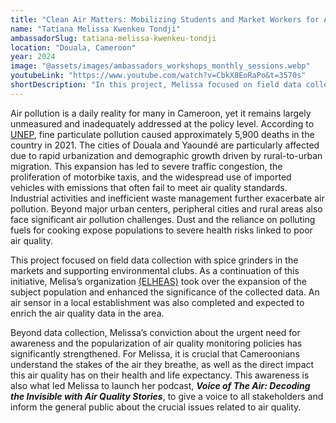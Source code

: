 ```yaml
---
title: "Clean Air Matters: Mobilizing Students and Market Workers for Air Quality Awareness in Douala"
name: "Tatiana Melissa Kwenkeu Tondji"
ambassadorSlug: tatiana-melissa-kwenkeu-tondji
location: "Douala, Cameroon"
year: 2024
image: "@assets/images/ambassadors_workshops_monthly_sessions.webp"
youtubeLink: "https://www.youtube.com/watch?v=CbkX8EoRaPo&t=3570s"
shortDescription: "In this project, Melissa focused on field data collection of air pollution with spice grinders in markets and supporting environmental clubs to raise awareness about air quality in Douala, Cameroon."
---
```


Air pollution is a daily reality for many in Cameroon, yet it remains largely unmeasured and inadequately addressed at the policy level. According to <a href="https://www.unep.org/interactives/air-pollution-note" target="_blank" rel="noreferrer noopener">UNEP</a>, fine particulate pollution caused approximately 5,900 deaths in the country in 2021. The cities of Douala and Yaoundé are particularly affected due to rapid urbanization and demographic growth driven by rural-to-urban migration. This expansion has led to severe traffic congestion, the proliferation of motorbike taxis, and the widespread use of imported vehicles with emissions that often fail to meet air quality standards. Industrial activities and inefficient waste management further exacerbate air pollution. Beyond major urban centers, peripheral cities and rural areas also face significant air pollution challenges. Dust and the reliance on polluting fuels for cooking expose populations to severe health risks linked to poor air quality.

This project focused on field data collection with spice grinders in the markets and supporting environmental clubs. As a continuation of this initiative, Melisa’s organization <a href="https://elheas.com/" target="_blank" rel="noreferrer noopener">(ELHEAS)</a> took over the expansion of the subject population and enhanced the significance of the collected data. An air sensor in a local establishment was also completed and expected to enrich the air quality data in the area.

Beyond data collection, Melissa’s conviction about the urgent need for awareness and the popularization of air quality monitoring policies has significantly strengthened. For Melissa, it is crucial that Cameroonians understand the stakes of the air they breathe, as well as the direct impact this air quality has on their health and life expectancy. This awareness is also what led Melissa to launch her podcast, **_Voice of The Air: Decoding the Invisible with Air Quality Stories_**, to give a voice to all stakeholders and inform the general public about the crucial issues related to air quality.
